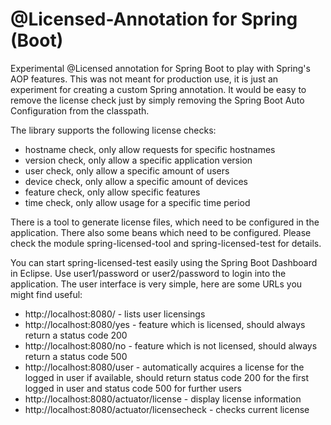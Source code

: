 # @Licensed-Annotation for Spring (Boot)

Experimental @Licensed annotation for Spring Boot to play with Spring's AOP features. This was not meant for production use, it is just an experiment for creating a custom Spring annotation. It would be easy to remove the license check just by simply removing the Spring Boot Auto Configuration from the classpath.

The library supports the following license checks:

* hostname check, only allow requests for specific hostnames
* version check, only allow a specific application version
* user check, only allow a specific amount of users
* device check, only allow a specific amount of devices
* feature check, only allow specific features
* time check, only allow usage for a specific time period

There is a tool to generate license files, which need to be configured in the application. There also some beans which need to be configured. Please check the module spring-licensed-tool and spring-licensed-test for details.

You can start spring-licensed-test easily using the Spring Boot Dashboard in Eclipse. Use user1/password or user2/password to login into the application. The user interface is very simple, here are some URLs you might find useful:

* http://localhost:8080/ - lists user licensings
* http://localhost:8080/yes - feature which is licensed, should always return a status code 200
* http://localhost:8080/no - feature which is not licensed, should always return a status code 500
* http://localhost:8080/user - automatically acquires a license for the logged in user if available, should return status code 200 for the first logged in user and status code 500 for further users
* http://localhost:8080/actuator/license - display license information
* http://localhost:8080/actuator/licensecheck - checks current license
